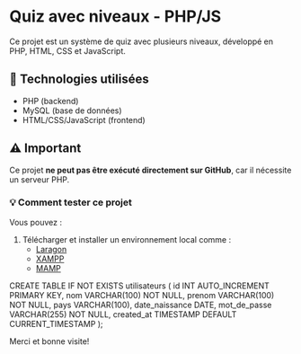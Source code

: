 # Quiz avec niveaux - PHP/JS

Ce projet est un système de quiz avec plusieurs niveaux, développé en PHP, HTML, CSS et JavaScript.

## 🔧 Technologies utilisées

- PHP (backend)
- MySQL (base de données)
- HTML/CSS/JavaScript (frontend)

## ⚠️ Important

Ce projet **ne peut pas être exécuté directement sur GitHub**, car il nécessite un serveur PHP.

### 💡 Comment tester ce projet

Vous pouvez :

1. Télécharger et installer un environnement local comme :
   - [Laragon](https://laragon.org/)
   - [XAMPP](https://www.apachefriends.org/)
   - [MAMP](https://www.mamp.info/)


CREATE TABLE IF NOT EXISTS utilisateurs (
    id INT AUTO_INCREMENT PRIMARY KEY,
    nom VARCHAR(100) NOT NULL,
    prenom VARCHAR(100) NOT NULL,
    pays VARCHAR(100),
    date_naissance DATE,
    mot_de_passe VARCHAR(255) NOT NULL,
    created_at TIMESTAMP DEFAULT CURRENT_TIMESTAMP
);


Merci et bonne visite!
